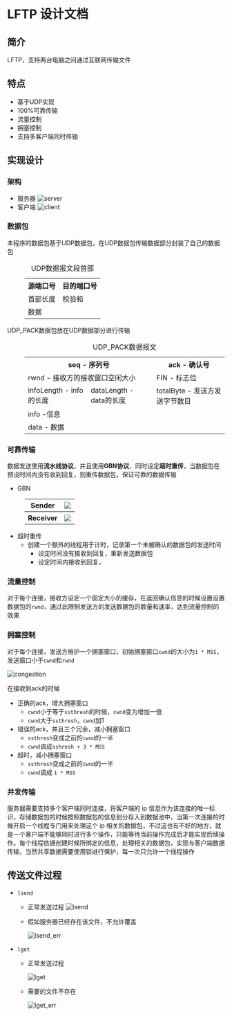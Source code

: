 # LFTP 设计文档

## 简介

LFTP，支持两台电脑之间通过互联网传输文件

## 特点
* 基于UDP实现
* 100%可靠传输
* 流量控制
* 拥塞控制
* 支持多客户端同时传输

## 实现设计

### 架构

* 服务器
  ![server](./images/server.png)
* 客户端
  ![client](./images/client.png)

### 数据包
本程序的数据包基于UDP数据包，在UDP数据包传输数据部分封装了自己的数据包
<dir style="text-align: center">
    <table>
        <caption>UDP数据报文段首部</caption>
        <tr>
            <th>源端口号</th>
            <th>目的端口号</th>
        </tr>
        <tr>
            <td>首部长度</td>
            <td>校验和</td>
        </tr>
        <tr>
            <td colspan="2">数据</td>
        </tr>
    </table>
</dir>
UDP_PACK数据包放在UDP数据部分进行传输
<dir style="text-align: center">
    <table>
        <caption>UDP_PACK数据报文</caption>
        <tr>
            <th colspan="2">seq - 序列号</th>
            <th colspan="1">ack - 确认号</th>
        </tr>
        <tr>
            <td colspan="2">rwnd - 接收方的接收窗口空闲大小</td>
            <td>FIN - 标志位</td>
        </tr>
        <tr>
            <td>infoLength - info的长度</td>
            <td>dataLength - data的长度</td>
            <td>totalByte - 发送方发送字节数目</td>
        </tr>
        <tr>
            <td colspan="3">info -信息</td>
        </tr>
        <tr>
            <td colspan="3">data - 数据</td>
        </tr>
    </table>
</dir>

### 可靠传输
数据发送使用**流水线协议**，并且使用**GBN协议**，同时设定**超时重传**，当数据包在预设时间内没有收到回复，则重传数据包，保证可靠的数据传输

* GBN
<dir>
    <table>
        <tr>
            <th>Sender</th>
            <th><img src="./images/GBN_sender.png" ></th>
        </tr>
        <tr>
            <th>Receiver</th>
            <th><img src="./images/GBN_receiver.png" ></th>
        </tr>
    </table>
</dir>

* 超时重传 
    * 创建一个额外的线程用于计时，记录第一个未被确认的数据包的发送时间
        * 设定时间没有接收到回复，重新发送数据包
        * 设定时间内接收到回复，

### 流量控制
对于每个连接，接收方设定一个固定大小的缓存，在返回确认信息的时候设置设置数据包的`rwnd`，通过此限制发送方的发送数据包的数量和速率，达到流量控制的效果

### 拥塞控制

对于每个连接，发送方维护一个拥塞窗口，初始拥塞窗口`cwnd`的大小为`1 * MSS`，发送窗口小于`cwnd`和`rwnd`

![congestion](./images/cControl.png)

在接收到ack的时候
* 正确的ack，增大拥塞窗口
    * `cwnd`小于等于`ssthresh`的时候，`cwnd`变为增加一倍
    * `cwnd`大于`ssthresh`，`cwnd`加1
* 错误的ack，并且三个冗余，减小拥塞窗口
    * `ssthresh`变成之前的`cwnd`的一半
    * `cwnd`调成`sshresh + 3 * MSS`
* 超时，减小拥塞窗口
    * `ssthresh`变成之前的`cwnd`的一半
    * `cwnd`调成 `1 * MSS`


### 并发传输

服务器需要支持多个客户端同时连接，将客户端的 ip 信息作为该连接的唯一标识，存储数据包的时候按照数据包的信息划分存入到数据池中，当第一次连接的时候开启一个线程专门用来处理这个 ip 相关的数据包，不过这也有不好的地方，就是一个客户端不能够同时进行多个操作，只能等待当前操作完成后才能实现后续操作。每个线程依据创建时候所绑定的信息，处理相关的数据包，实现与客户端数据传输，当然共享数据需要使用锁进行保护，每一次只允许一个线程操作

## 传送文件过程
* `lsend`
    * 正常发送过程
        ![lsend](./images/lsend.png)

    * 假如服务器已经存在该文件，不允许覆盖

        ![lsend_err](./images/lsend_error.png)

* `lget`
    * 正常发送过程

        ![lget](./images/lget.png)
    
    * 需要的文件不存在

        ![lget_err](./images/lget_error.png)